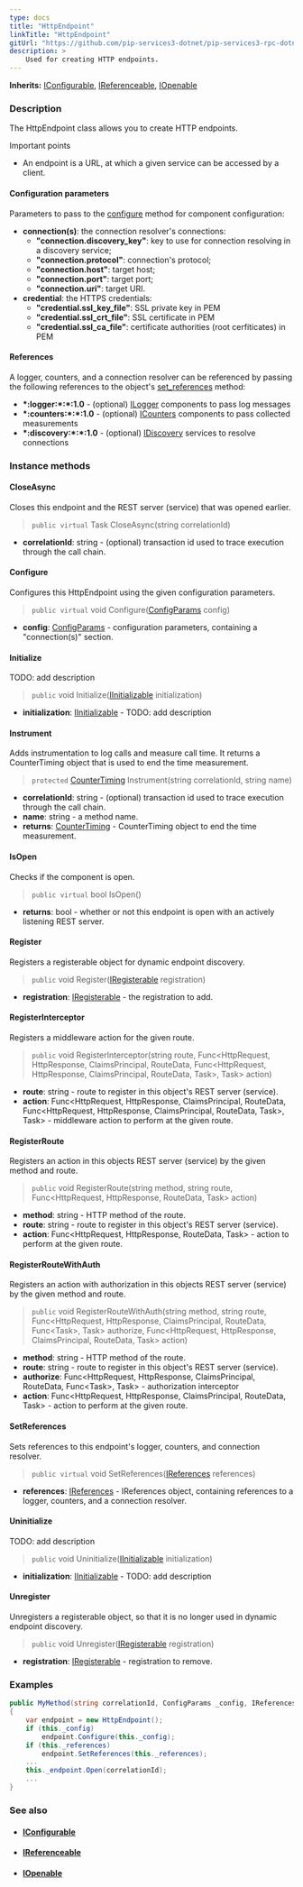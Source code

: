 ```yaml
---
type: docs
title: "HttpEndpoint"
linkTitle: "HttpEndpoint"
gitUrl: "https://github.com/pip-services3-dotnet/pip-services3-rpc-dotnet"
description: >
    Used for creating HTTP endpoints. 
---
```


**Inherits:** [IConfigurable](../../../commons/config/iconfigurable), [IReferenceable](../../../commons/refer/ireferenceable), [IOpenable](../../../commons/run/iopenable)

### Description

The HttpEndpoint class allows you to create HTTP endpoints. 

Important points

- An endpoint is a URL, at which a given service can be accessed by a client. 

#### Configuration parameters
Parameters to pass to the [configure](#configure) method for component configuration:

- **connection(s)**: the connection resolver's connections:
    - **"connection.discovery_key"**: key to use for connection resolving in a discovery service;
    - **"connection.protocol"**: connection's protocol;
    - **"connection.host"**: target host;
    - **"connection.port"**: target port;
    - **"connection.uri"**: target URI.
- **credential**: the HTTPS credentials:
    - **"credential.ssl_key_file"**: SSL private key in PEM
    - **"credential.ssl_crt_file"**: SSL certificate in PEM
    - **"credential.ssl_ca_file"**: certificate authorities (root cerfiticates) in PEM


#### References
A logger, counters, and a connection resolver can be referenced by passing the 
following references to the object's [set_references](#set_references) method:

- **\*:logger:\*:\*:1.0** - (optional) [ILogger](../../../components/log/ilogger) components to pass log messages
- **\*:counters:\*:\*:1.0** - (optional) [ICounters](../../../components/count/icounters) components to pass collected measurements
- **\*:discovery:\*:\*:1.0** - (optional) [IDiscovery](../../../components/connect/idiscovery) services to resolve connections


### Instance methods

#### CloseAsync
Closes this endpoint and the REST server (service) that was opened earlier.

> `public virtual` Task CloseAsync(string correlationId)

- **correlationId**: string - (optional) transaction id used to trace execution through the call chain.


#### Configure
Configures this HttpEndpoint using the given configuration parameters.

> `public virtual` void Configure([ConfigParams](../../../commons/config/config_params) config)

- **config**: [ConfigParams](../../../commons/config/config_params) - configuration parameters, containing a "connection(s)" section.

#### Initialize
TODO: add description

> `public` void Initialize([IInitializable](../iinitializable) initialization)

- **initialization**: [IInitializable](../iinitializable) - TODO: add description

#### Instrument
Adds instrumentation to log calls and measure call time. It returns a CounterTiming 
object that is used to end the time measurement.

> `protected` [CounterTiming](../../../components/count/counter_timing) Instrument(string correlationId, string name)
- **correlationId**: string - (optional) transaction id used to trace execution through the call chain.
- **name**: string - a method name.
- **returns**: [CounterTiming](../../../components/count/counter_timing) - CounterTiming object to end the time measurement.

#### IsOpen
Checks if the component is open.

> `public virtual` bool IsOpen()

- **returns**: bool - whether or not this endpoint is open with an actively listening REST server.


#### Register
Registers a registerable object for dynamic endpoint discovery.

> `public` void Register([IRegisterable](../../services/iregisterable) registration)

- **registration**: [IRegisterable](../../services/iregisterable) - the registration to add.


#### RegisterInterceptor
Registers a middleware action for the given route.

> `public` void RegisterInterceptor(string route, Func\<HttpRequest, HttpResponse, ClaimsPrincipal, RouteData, Func\<HttpRequest, HttpResponse, ClaimsPrincipal, RouteData, Task\>, Task\> action)

- **route**: string - route to register in this object's REST server (service).
- **action**: Func\<HttpRequest, HttpResponse, ClaimsPrincipal, RouteData, Func\<HttpRequest, HttpResponse, ClaimsPrincipal, RouteData, Task\>, Task\> - middleware action to perform at the given route.


#### RegisterRoute
Registers an action in this objects REST server (service) by the given method and route.

> `public` void RegisterRoute(string method, string route, Func\<HttpRequest, HttpResponse, RouteData, Task\> action)

- **method**: string - HTTP method of the route.
- **route**: string - route to register in this object's REST server (service).
- **action**: Func\<HttpRequest, HttpResponse, RouteData, Task\> - action to perform at the given route.


#### RegisterRouteWithAuth
Registers an action with authorization in this objects REST server (service)
by the given method and route.

> `public` void RegisterRouteWithAuth(string method, string route, Func\<HttpRequest, HttpResponse, ClaimsPrincipal, RouteData, Func\<Task\>, Task\> authorize, Func\<HttpRequest, HttpResponse, ClaimsPrincipal, RouteData, Task\> action)

- **method**: string - HTTP method of the route.
- **route**: string - route to register in this object's REST server (service).
- **authorize**: Func\<HttpRequest, HttpResponse, ClaimsPrincipal, RouteData, Func\<Task\>, Task\> - authorization interceptor
- **action**: Func\<HttpRequest, HttpResponse, ClaimsPrincipal, RouteData, Task\> - action to perform at the given route.


#### SetReferences
Sets references to this endpoint's logger, counters, and connection resolver.

> `public virtual` void SetReferences([IReferences](../../../commons/refer/ireferences) references)

- **references**: [IReferences](../../../commons/refer/ireferences) - IReferences object, containing references to a logger, counters, and a connection resolver.


#### Uninitialize
TODO: add description

> `public` void Uninitialize([IInitializable](../iinitializable) initialization)

- **initialization**: [IInitializable](../iinitializable) - TODO: add description


#### Unregister
Unregisters a registerable object, so that it is no longer used in dynamic endpoint discovery.

> `public` void Unregister([IRegisterable](../services/iregisterable) registration)

- **registration**: [IRegisterable](../services/iregisterable) - registration to remove.

### Examples

```cs
public MyMethod(string correlationId, ConfigParams _config, IReferences _references) 
{
    var endpoint = new HttpEndpoint();
    if (this._config)
        endpoint.Configure(this._config);
    if (this._references)
        endpoint.SetReferences(this._references);
    ...
    this._endpoint.Open(correlationId);
    ...
}
```

### See also
- #### [IConfigurable](../../../commons/config/iconfigurable)
- #### [IReferenceable](../../../commons/refer/ireferenceable)
- #### [IOpenable](../../../commons/run/iopenable)

